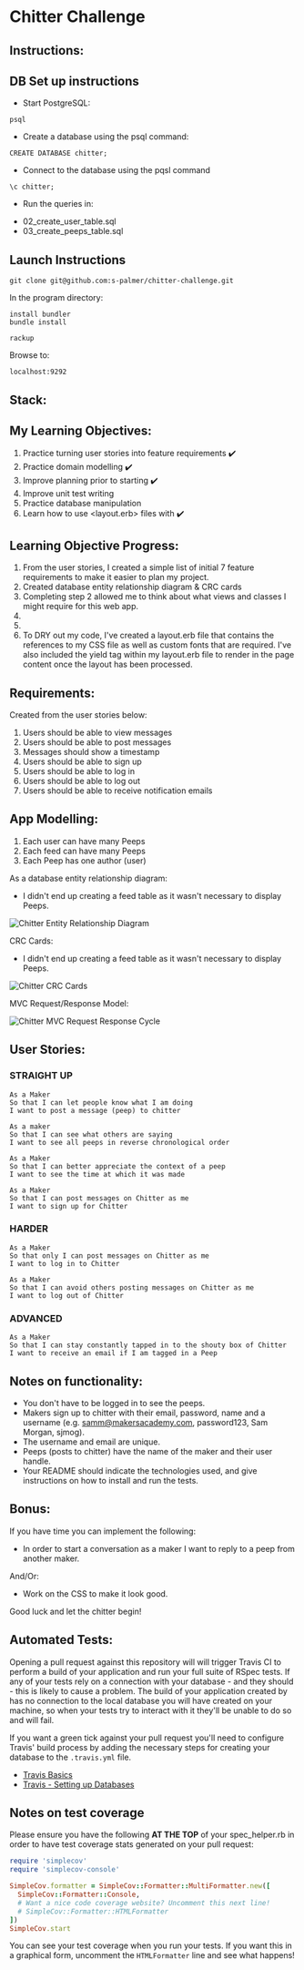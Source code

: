 Chitter Challenge
=================

Instructions:
-------

## DB Set up instructions

* Start PostgreSQL:
```
psql
```
* Create a database using the psql command:
```
CREATE DATABASE chitter;
```
* Connect to the database using the pqsl command
```
\c chitter;
```
* Run the queries in:
- 02_create_user_table.sql
- 03_create_peeps_table.sql

## Launch Instructions

```
git clone git@github.com:s-palmer/chitter-challenge.git
```

In the program directory:
```
install bundler
bundle install
```

```
rackup
```

Browse to:
```
localhost:9292
```

Stack:
-------

My Learning Objectives:
-------

1) Practice turning user stories into feature requirements ✔️
2) Practice domain modelling ✔️
3) Improve planning prior to starting ✔️
4) Improve unit test writing
5) Practice database manipulation
6) Learn how to use <layout.erb> files with <yield> ✔️

Learning Objective Progress:
-------

1) From the user stories, I created a simple list of initial 7 feature requirements to make it easier to plan my project.
2) Created database entity relationship diagram & CRC cards
3) Completing step 2 allowed me to think about what views and classes I might require for this web app.
4) 
5) 
6) To DRY out my code, I've created a layout.erb file that contains the references to my CSS file as well as custom fonts that are required. I've also included the yield tag within my layout.erb file to render in the page content once the layout has been processed.

Requirements:
-------

Created from the user stories below:

1) Users should be able to view messages
2) Users should be able to post messages
3) Messages should show a timestamp
4) Users should be able to sign up
5) Users should be able to log in
6) Users should be able to log out
7) Users should be able to receive notification emails

App Modelling:
-------

1) Each user can have many Peeps
2) Each feed can have many Peeps
3) Each Peep has one author (user)

As a database entity relationship diagram:
  
* I didn't end up creating a feed table as it wasn't necessary to display Peeps.

![Chitter Entity Relationship Diagram](/public/images/database_entity_model.png)

CRC Cards:
  
* I didn't end up creating a feed table as it wasn't necessary to display Peeps.

![Chitter CRC Cards](/public/images/crc_cards.png)

MVC Request/Response Model:

![Chitter MVC Request Response Cycle](/public/images/mvc_responses.png)

User Stories:
-------

### STRAIGHT UP
```
As a Maker
So that I can let people know what I am doing  
I want to post a message (peep) to chitter
```
```
As a maker
So that I can see what others are saying  
I want to see all peeps in reverse chronological order
```
```
As a Maker
So that I can better appreciate the context of a peep
I want to see the time at which it was made
```
```
As a Maker
So that I can post messages on Chitter as me
I want to sign up for Chitter
```

### HARDER
```
As a Maker
So that only I can post messages on Chitter as me
I want to log in to Chitter
```
```
As a Maker
So that I can avoid others posting messages on Chitter as me
I want to log out of Chitter
```
### ADVANCED
```
As a Maker
So that I can stay constantly tapped in to the shouty box of Chitter
I want to receive an email if I am tagged in a Peep
```

Notes on functionality:
------

* You don't have to be logged in to see the peeps.
* Makers sign up to chitter with their email, password, name and a username (e.g. samm@makersacademy.com, password123, Sam Morgan, sjmog).
* The username and email are unique.
* Peeps (posts to chitter) have the name of the maker and their user handle.
* Your README should indicate the technologies used, and give instructions on how to install and run the tests.

Bonus:
-----

If you have time you can implement the following:

* In order to start a conversation as a maker I want to reply to a peep from another maker.

And/Or:

* Work on the CSS to make it look good.

Good luck and let the chitter begin!

Automated Tests:
-----

Opening a pull request against this repository will will trigger Travis CI to perform a build of your application and run your full suite of RSpec tests. If any of your tests rely on a connection with your database - and they should - this is likely to cause a problem. The build of your application created by has no connection to the local database you will have created on your machine, so when your tests try to interact with it they'll be unable to do so and will fail.

If you want a green tick against your pull request you'll need to configure Travis' build process by adding the necessary steps for creating your database to the `.travis.yml` file.

- [Travis Basics](https://docs.travis-ci.com/user/tutorial/)
- [Travis - Setting up Databases](https://docs.travis-ci.com/user/database-setup/)

Notes on test coverage
----------------------

Please ensure you have the following **AT THE TOP** of your spec_helper.rb in order to have test coverage stats generated
on your pull request:

```ruby
require 'simplecov'
require 'simplecov-console'

SimpleCov.formatter = SimpleCov::Formatter::MultiFormatter.new([
  SimpleCov::Formatter::Console,
  # Want a nice code coverage website? Uncomment this next line!
  # SimpleCov::Formatter::HTMLFormatter
])
SimpleCov.start
```

You can see your test coverage when you run your tests. If you want this in a graphical form, uncomment the `HTMLFormatter` line and see what happens!
